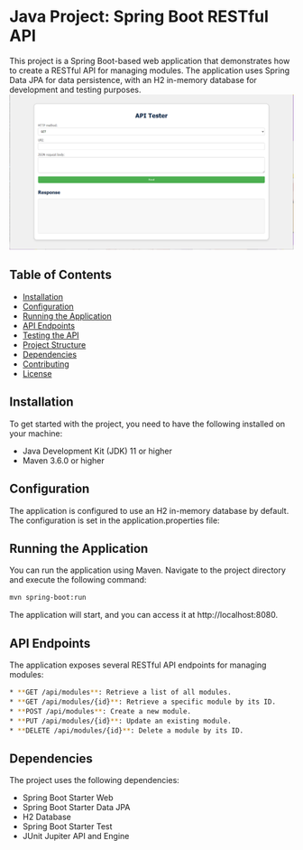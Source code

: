 # Java Project: Spring Boot RESTful API
This project is a Spring Boot-based web application that demonstrates how to create a RESTful API for managing modules. The application uses Spring Data JPA for data persistence, with an H2 in-memory database for development and testing purposes.
![image](./api.png)

## Table of Contents

- [Installation](#installation)
- [Configuration](#configuration)
- [Running the Application](#running-the-application)
- [API Endpoints](#api-endpoints)
- [Testing the API](#testing-the-api)
- [Project Structure](#project-structure)
- [Dependencies](#dependencies)
- [Contributing](#contributing)
- [License](#license)

## Installation
To get started with the project, you need to have the following installed on your machine:

- Java Development Kit (JDK) 11 or higher
- Maven 3.6.0 or higher

## Configuration
The application is configured to use an H2 in-memory database by default. The configuration is set in the application.properties file:

## Running the Application
You can run the application using Maven. Navigate to the project directory and execute the following command:

```bash
mvn spring-boot:run
```
The application will start, and you can access it at http://localhost:8080.

## API Endpoints

The application exposes several RESTful API endpoints for managing modules:
```bash
* **GET /api/modules**: Retrieve a list of all modules.
* **GET /api/modules/{id}**: Retrieve a specific module by its ID.
* **POST /api/modules**: Create a new module.
* **PUT /api/modules/{id}**: Update an existing module.
* **DELETE /api/modules/{id}**: Delete a module by its ID.
```
## Dependencies

The project uses the following dependencies:

* Spring Boot Starter Web
* Spring Boot Starter Data JPA
* H2 Database
* Spring Boot Starter Test
* JUnit Jupiter API and Engine
